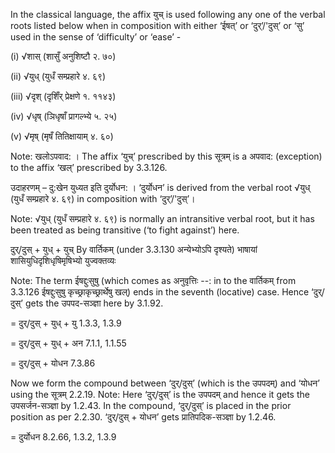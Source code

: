 

In the classical language, the affix युच् is used following any one of the verbal roots listed below when in composition with either ‘ईषत्’ or ‘दुर्’/'दुस्’ or ‘सु’ used in the sense of ‘difficulty’ or ‘ease’ -

(i) √शास् (शासुँ अनुशिष्टौ २. ७०)

(ii) √युध् (युधँ सम्प्रहारे ४. ६९)

(iii) √दृश् (दृशिँर् प्रेक्षणे १. ११४३)

(iv) √धृष् (ञिधृषाँ प्रागल्भ्ये ५. २५)

(v) √मृष् (मृषँ तितिक्षायाम् ४. ६०)

Note: खलोऽपवाद: । The affix ‘युच्’ prescribed by this सूत्रम् is a अपवाद: (exception) to the affix ‘खल्’ prescribed by 3.3.126.


उदाहरणम् – दु:खेन युध्यत इति दुर्योधन: । ‘दुर्योधन’ is derived from the verbal root √युध् (युधँ सम्प्रहारे ४. ६९) in composition with ‘दुर्’/'दुस्’।

Note: √युध् (युधँ सम्प्रहारे ४. ६९) is normally an intransitive verbal root, but it has been treated as being transitive (‘to fight against’) here.


दुर्/दुस् + युध् + युच् By वार्तिकम् (under 3.3.130 अन्येभ्योऽपि दृश्यते) भाषायां शासियुधिदृशिधृषिमृषिभ्यो युज्वक्तव्यः

Note: The term ईषद्दुःसुषु (which comes as अनुवृत्तिः --: in to the वार्तिकम् from 3.3.126 ईषद्दुःसुषु कृच्छ्राकृच्छ्रार्थेषु खल्) ends in the seventh (locative) case. Hence ‘दुर्/दुस्’ gets the उपपद-सञ्ज्ञा here by 3.1.92.

= दुर्/दुस् + युध् + यु 1.3.3, 1.3.9

= दुर्/दुस् + युध् + अन 7.1.1, 1.1.55

= दुर्/दुस् + योधन 7.3.86


Now we form the compound between ‘दुर्/दुस्’ (which is the उपपदम्) and ‘योधन’ using the सूत्रम् 2.2.19. Note: Here ‘दुर्/दुस्’ is the उपपदम् and hence it gets the उपसर्जन-सञ्ज्ञा by 1.2.43. In the compound, ‘दुर्/दुस्’ is placed in the prior position as per 2.2.30. ‘दुर्/दुस् + योधन’ gets प्रातिपदिक-सञ्ज्ञा by 1.2.46.

= दुर्योधन 8.2.66, 1.3.2, 1.3.9

